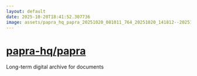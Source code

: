 ```yaml
---
layout: default
date: 2025-10-20T18:41:52.307736
image: assets/papra_hq_papra_20251020_081011_764_20251020_141812--20251020T161812742--cropped.png
---
```


# [papra-hq/papra](https://github.com/papra-hq/papra/)

Long-term digital archive for documents
